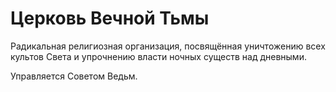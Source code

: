 # Церковь Вечной Тьмы

Радикальная религиозная организация, посвящённая уничтожению всех культов Света и упрочнению власти ночных существ над дневными.

Управляется Советом Ведьм.
